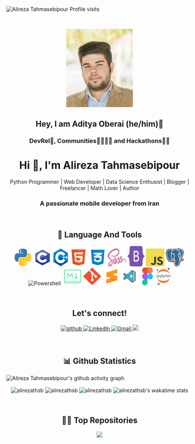 <p align="left"> <img src="https://komarev.com/ghpvc/?username=alirezathsb&color=red" alt="Alireza Tahmasebipour Profile visits" /></p>

<br>

<p align="center">
    <img src="IMG_20171116_193627-1.jpg" width="180">
</p>
<h2 align="center"> Hey, I am Aditya Oberai (he/him)👋 </h2>
<h3 align="center"> DevRel🥑, Communities👨‍👩‍👧‍👦 and Hackathons👨‍💻 </h3>

<h1 align="center">Hi 👋, I'm Alireza Tahmasebipour</h1>
<p align="center">Python Programmer | Web Developer | Data Science Enthusist | Blogger | Freelancer | Math Lover | Author</p>
<h3 align="center">A passionate mobile developer from Iran</h3>

<!-- ----------------------------------------------------------------------------------------------------------------------------------------------------- -->
<br>

<h2 align="center"> 🧰 Language And Tools </h2>
<p align="center">
<img src="https://github.com/ahammadshawki8/ahammadshawki8/blob/master/python.png" alt="Python" width="48" height="48"/>&nbsp;<img src="https://github.com/ahammadshawki8/ahammadshawki8/blob/master/c.png" alt="C" width="50" height="48"/>&nbsp;<img src="https://github.com/ahammadshawki8/ahammadshawki8/blob/master/cpp.png" alt="C++" width="40" height="48"/>&nbsp;<img src="https://github.com/ahammadshawki8/ahammadshawki8/blob/master/html.svg" alt="HTML" width="48" height="48"/>&nbsp;<img src="https://github.com/ahammadshawki8/ahammadshawki8/blob/master/css.png" alt="CSS" width="48" height="48"/>&nbsp;<img src="https://github.com/ahammadshawki8/ahammadshawki8/blob/master/sass.png" alt="SASS" width="50" height="48"/>&nbsp;<img src="https://github.com/ahammadshawki8/ahammadshawki8/blob/master/bootstrap.svg" alt="Bootstrap" width="45" height="55"/>&nbsp;<img src="https://github.com/ahammadshawki8/ahammadshawki8/blob/master/js.png" alt="JavaScript" width="50" height="48"/>&nbsp;<img src="https://github.com/ahammadshawki8/ahammadshawki8/blob/master/postgres.png" alt="PostgreSQL" width="48" height="48"/>&nbsp;<img src="https://www.freeiconspng.com/uploads/powershell-icon-9.png" alt="Powershell" width="48" height="48"/>&nbsp;&nbsp;<img src="https://github.com/ahammadshawki8/ahammadshawki8/blob/master/markdown.png" alt="Markdown" width="48" height="48"/>&nbsp;<img src="https://github.com/ahammadshawki8/ahammadshawki8/blob/master/git.png" alt="Git" width="50" height="48"/>&nbsp;<img src="https://github.com/ahammadshawki8/ahammadshawki8/blob/master/sublime.png" alt="sublime" width="48" height="48"/><img src="https://github.com/ahammadshawki8/ahammadshawki8/blob/master/vscode.png" alt="vscode" width="48" height="48"/>&nbsp;<img src="https://github.com/ahammadshawki8/ahammadshawki8/blob/master/figma.png" alt="Figma" width="40" height="48"/>&nbsp;<img src="https://github.com/ahammadshawki8/ahammadshawki8/blob/master/jupyter.png" alt="jupyter" width="40" height="48"/>  </p>

<!-- ----------------------------------------------------------------------------------------------------------------------------------------------------- -->

<br>

<h2 align="center"> Let's connect! </h2>
<p align="center">
<a href="https://github.com/alirezathsb" target="_blank">
<img src=https://img.shields.io/badge/github-%2324292e.svg?&style=for-the-badge&logo=github&logoColor=white alt=github style="margin-bottom: 5px;" />
</a>

<a href="https://www.linkedin.com/in/alireza-tahmasebipour/" target="_blank">
<img alt="LinkedIn" src="https://img.shields.io/badge/linkedin%20-%230077B5.svg?&style=for-the-badge&logo=linkedin&logoColor=white"/>
</a>

<a href="mailto:alirezathsb@gmail.com">
<img alt="Gmail" src="https://img.shields.io/badge/Gmail-D14836?style=for-the-badge&logo=gmail&logoColor=white" />

<a href="https://www.instagram.com/alirezathsb/">
<img src="https://img.shields.io/badge/Instagram-E4405F?style=for-the-badge&logo=instagram&logoColor=white" /></a>

</p> 

<!-- ----------------------------------------------------------------------------------------------------------------------------------------------------- -->

<br>

<h2 align="center"> 📊 Github Statistics </h2>
<p align="center"> 

  ![Alireza Tahmasebipour's github activity graph](https://activity-graph.herokuapp.com/graph?username=alirezathsb&theme=gruvbox)

</p>

<p align="center"> 
<img height="180em" img align="center" src="https://github-readme-stats.vercel.app/api?username=alirezathsb&show_icons=true&theme=gruvbox&count_private=true&include_all_commits=true" alt="alirezathsb" /> 
<img height="180em" img align="center" src="https://github-readme-stats.vercel.app/api/top-langs/?username=alirezathsb&show_icons=true&theme=gruvbox&count_private=true&include_all_commits=true" alt="alirezathsb" /> 
<img height="180em" img align="center" src="https://github-readme-streak-stats.herokuapp.com/?user=alirezathsb&theme=gruvbox&count_private=true&include_all_commits=true" alt="alirezathsb"/>
<img height="180em" img align="center" src="https://github-readme-stats.vercel.app/api/wakatime?username=alirezathsb&count_private=true&theme=radical&v=2" alt="alirezathsb's wakatime stats">

  
</p>

<!-- ----------------------------------------------------------------------------------------------------------------------------------------------------- -->

<br>

<h2 align="center"> 👨‍💻 Top Repositories </h2>
<p align="center">
  <a href="https://github.com/alirezathsb/EncryptedInformationWithArduino"><img src="https://github-readme-stats.vercel.app/api/pin/?username=alirezathsb&repo=EncryptedInformationWithArduino&show_icons=true&theme=gruvbox"/> </a>
</p>

